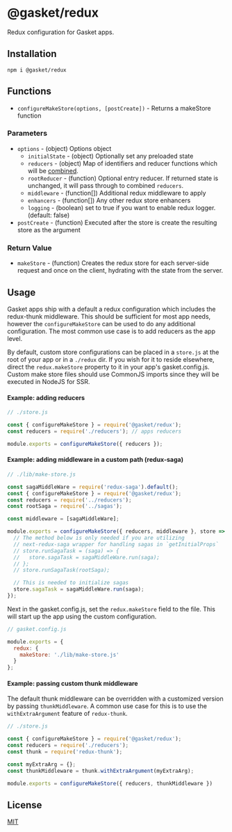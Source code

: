 # @gasket/redux

Redux configuration for Gasket apps.

## Installation

```
npm i @gasket/redux
```

## Functions

- `configureMakeStore(options, [postCreate])` - Returns a makeStore function

### Parameters

- `options` - (object) Options object
  - `initialState` - (object) Optionally set any preloaded state
  - `reducers` - (object) Map of identifiers and reducer functions which will
    be [combined].
  - `rootReducer` - (function) Optional entry reducer. If returned state is
    unchanged, it will pass through to combined `reducers`.
  - `middleware` - (function[]) Additional redux middleware to apply
  - `enhancers` - (function[]) Any other redux store enhancers
  - `logging` - (boolean) set to true if you want to enable redux logger.
    (default: false)
- `postCreate` - (function) Executed after the store is create the resulting
  store as the argument

### Return Value

- `makeStore` - (function) Creates the redux store for each server-side request
  and once on the client, hydrating with the state from the server.

## Usage

Gasket apps ship with a default a redux configuration which includes the
redux-thunk middleware. This should be sufficient for most app needs, however
the `configureMakeStore` can be used to do any additional configuration. The
most common use case is to add reducers as the app level.

By default, custom store configurations can be placed in a `store.js` at the
root of your app or in a `./redux` dir. If you wish for it to reside elsewhere,
direct the `redux.makeStore` property to it in your app's gasket.config.js.
Custom make store files should use CommonJS imports since they will be executed
in NodeJS for SSR.

#### Example: adding reducers

```js
// ./store.js

const { configureMakeStore } = require('@gasket/redux');
const reducers = require('./reducers'); // apps reducers

module.exports = configureMakeStore({ reducers });
```

#### Example: adding middleware in a custom path (redux-saga)

```js
// ./lib/make-store.js

const sagaMiddleWare = require('redux-saga').default();
const { configureMakeStore } = require('@gasket/redux');
const reducers = require('../reducers');
const rootSaga = require('../sagas');

const middleware = [sagaMiddleWare];

module.exports = configureMakeStore({ reducers, middleware }, store => {
  // The method below is only needed if you are utilizing
  // next-redux-saga wrapper for handling sagas in `getInitialProps`
  // store.runSagaTask = (saga) => {
  //   store.sagaTask = sagaMiddleWare.run(saga);
  // };
  // store.runSagaTask(rootSaga);

  // This is needed to initialize sagas
  store.sagaTask = sagaMiddleWare.run(saga);
});
```

Next in the gasket.config.js, set the `redux.makeStore` field to the file. This
will start up the app using the custom configuration.

```js
// gasket.config.js

module.exports = {
  redux: {
    makeStore: './lib/make-store.js'
  }
};
```

#### Example: passing custom thunk middleware

The default thunk middleware can be overridden with a customized version by
passing `thunkMiddleware`. A common use case for this is to use the
`withExtraArgument` feature of `redux-thunk`.

```js
// ./store.js

const { configureMakeStore } = require('@gasket/redux');
const reducers = require('./reducers');
const thunk = require('redux-thunk');

const myExtraArg = {};
const thunkMiddleware = thunk.withExtraArgument(myExtraArg);

module.exports = configureMakeStore({ reducers, thunkMiddleware })
```

## License

[MIT](./LICENSE.md)

<!-- LINKS -->

[combined]: https://redux.js.org/api/combinereducers
